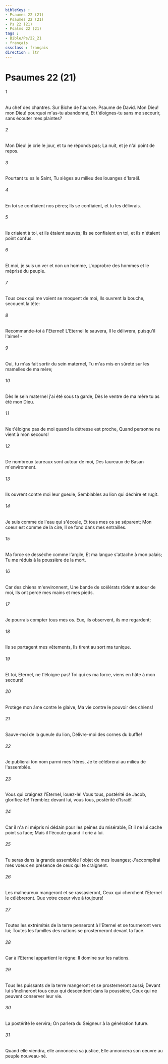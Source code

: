 ```yaml
---
bibleKeys : 
- Psaumes 22 (21)
- Psaumes 22 (21)
- Ps 22 (21)
- Psalms 22 (21)
tags : 
- Bible/Ps/22_21
- français
cssclass : français
direction : ltr
---
```


# Psaumes 22 (21)

###### 1
Au chef des chantres. Sur Biche de l'aurore. Psaume de David. Mon Dieu! mon Dieu! pourquoi m'as-tu abandonné, Et t'éloignes-tu sans me secourir, sans écouter mes plaintes?
###### 2
Mon Dieu! je crie le jour, et tu ne réponds pas; La nuit, et je n'ai point de repos.
###### 3
Pourtant tu es le Saint, Tu sièges au milieu des louanges d'Israël.
###### 4
En toi se confiaient nos pères; Ils se confiaient, et tu les délivrais.
###### 5
Ils criaient à toi, et ils étaient sauvés; Ils se confiaient en toi, et ils n'étaient point confus.
###### 6
Et moi, je suis un ver et non un homme, L'opprobre des hommes et le méprisé du peuple.
###### 7
Tous ceux qui me voient se moquent de moi, Ils ouvrent la bouche, secouent la tête:
###### 8
Recommande-toi à l'Eternel! L'Eternel le sauvera, Il le délivrera, puisqu'il l'aime! -
###### 9
Oui, tu m'as fait sortir du sein maternel, Tu m'as mis en sûreté sur les mamelles de ma mère;
###### 10
Dès le sein maternel j'ai été sous ta garde, Dès le ventre de ma mère tu as été mon Dieu.
###### 11
Ne t'éloigne pas de moi quand la détresse est proche, Quand personne ne vient à mon secours!
###### 12
De nombreux taureaux sont autour de moi, Des taureaux de Basan m'environnent.
###### 13
Ils ouvrent contre moi leur gueule, Semblables au lion qui déchire et rugit.
###### 14
Je suis comme de l'eau qui s'écoule, Et tous mes os se séparent; Mon coeur est comme de la cire, Il se fond dans mes entrailles.
###### 15
Ma force se dessèche comme l'argile, Et ma langue s'attache à mon palais; Tu me réduis à la poussière de la mort.
###### 16
Car des chiens m'environnent, Une bande de scélérats rôdent autour de moi, Ils ont percé mes mains et mes pieds.
###### 17
Je pourrais compter tous mes os. Eux, ils observent, ils me regardent;
###### 18
Ils se partagent mes vêtements, Ils tirent au sort ma tunique.
###### 19
Et toi, Eternel, ne t'éloigne pas! Toi qui es ma force, viens en hâte à mon secours!
###### 20
Protège mon âme contre le glaive, Ma vie contre le pouvoir des chiens!
###### 21
Sauve-moi de la gueule du lion, Délivre-moi des cornes du buffle!
###### 22
Je publierai ton nom parmi mes frères, Je te célébrerai au milieu de l'assemblée.
###### 23
Vous qui craignez l'Eternel, louez-le! Vous tous, postérité de Jacob, glorifiez-le! Tremblez devant lui, vous tous, postérité d'Israël!
###### 24
Car il n'a ni mépris ni dédain pour les peines du misérable, Et il ne lui cache point sa face; Mais il l'écoute quand il crie à lui.
###### 25
Tu seras dans la grande assemblée l'objet de mes louanges; J'accomplirai mes voeux en présence de ceux qui te craignent.
###### 26
Les malheureux mangeront et se rassasieront, Ceux qui cherchent l'Eternel le célébreront. Que votre coeur vive à toujours!
###### 27
Toutes les extrémités de la terre penseront à l'Eternel et se tourneront vers lui; Toutes les familles des nations se prosterneront devant ta face.
###### 28
Car à l'Eternel appartient le règne: Il domine sur les nations.
###### 29
Tous les puissants de la terre mangeront et se prosterneront aussi; Devant lui s'inclineront tous ceux qui descendent dans la poussière, Ceux qui ne peuvent conserver leur vie.
###### 30
La postérité le servira; On parlera du Seigneur à la génération future.
###### 31
Quand elle viendra, elle annoncera sa justice, Elle annoncera son oeuvre au peuple nouveau-né.
